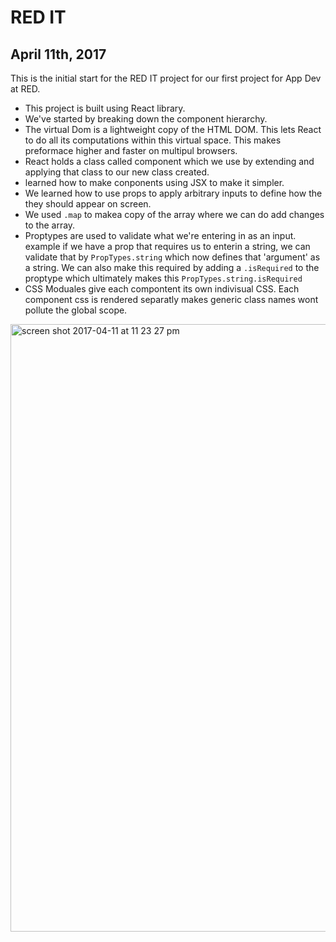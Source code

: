 # RED IT
## April 11th, 2017
This is the initial start for the RED IT project for our first project for App Dev at RED. 
* This project is built using React library.
* We've started by breaking down the component hierarchy.
* The virtual Dom is a lightweight copy of the HTML DOM. This lets React to do all its computations within this virtual space. This makes preformace higher and faster on multipul browsers.
* React holds a class called component which we use by extending and applying that class to our new class created.
* learned how to make conponents using JSX to make it simpler.
* We learned how to use props to apply arbitrary inputs to define how the they should appear on screen.
* We used ```.map``` to makea copy of the array where we can do add changes to the array.
* Proptypes are used to validate what we're entering in as an input. example if we have a prop that requires us to enterin a string, we can validate that by ```PropTypes.string``` which now defines that 'argument' as a string. We can also make this required by adding a ```.isRequired``` to the proptype which ultimately makes this ```PropTypes.string.isRequired```
* CSS Moduales give each compontent its own indivisual CSS. Each component css is rendered separatly makes generic class names wont pollute the global scope.
<img width="972" alt="screen shot 2017-04-11 at 11 23 27 pm" src="https://cloud.githubusercontent.com/assets/24995518/24944057/380613b6-1f0e-11e7-888e-aecefeb96cb9.png">
